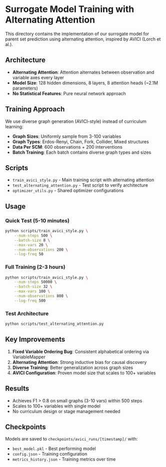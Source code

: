 # Surrogate Model Training with Alternating Attention

This directory contains the implementation of our surrogate model for parent set prediction using alternating attention, inspired by AVICI (Lorch et al.).

## Architecture

- **Alternating Attention**: Attention alternates between observation and variable axes every layer
- **Model Size**: 128 hidden dimensions, 8 layers, 8 attention heads (~2.1M parameters)
- **No Statistical Features**: Pure neural network approach

## Training Approach

We use diverse graph generation (AVICI-style) instead of curriculum learning:
- **Graph Sizes**: Uniformly sample from 3-100 variables
- **Graph Types**: Erdos-Renyi, Chain, Fork, Collider, Mixed structures
- **Data Per SCM**: 600 observations + 200 interventions
- **Batch Training**: Each batch contains diverse graph types and sizes

## Scripts

- `train_avici_style.py` - Main training script with alternating attention
- `test_alternating_attention.py` - Test script to verify architecture
- `optimizer_utils.py` - Shared optimizer configurations

## Usage

### Quick Test (5-10 minutes)
```bash
python scripts/train_avici_style.py \
    --num-steps 500 \
    --batch-size 8 \
    --max-vars 20 \
    --num-observations 200 \
    --log-freq 50
```

### Full Training (2-3 hours)
```bash
python scripts/train_avici_style.py \
    --num-steps 50000 \
    --batch-size 32 \
    --max-vars 100 \
    --num-observations 800 \
    --log-freq 500
```

### Test Architecture
```bash
python scripts/test_alternating_attention.py
```

## Key Improvements

1. **Fixed Variable Ordering Bug**: Consistent alphabetical ordering via VariableMapper
2. **Alternating Attention**: Strong inductive bias for causal discovery
3. **Diverse Training**: Better generalization across graph sizes
4. **AVICI Configuration**: Proven model size that scales to 100+ variables

## Results

- Achieves F1 > 0.8 on small graphs (3-10 vars) within 500 steps
- Scales to 100+ variables with single model
- No curriculum design or stage management needed

## Checkpoints

Models are saved to `checkpoints/avici_runs/[timestamp]/` with:
- `best_model.pkl` - Best performing model
- `config.json` - Training configuration
- `metrics_history.json` - Training metrics over time